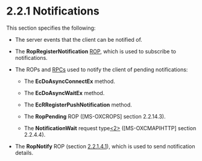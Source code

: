 <html dir="LTR" xmlns:mshelp="http://msdn.microsoft.com/mshelp" xmlns:ddue="http://ddue.schemas.microsoft.com/authoring/2003/5" xmlns:xlink="http://www.w3.org/1999/xlink" xmlns:tool="http://www.microsoft.com/tooltip">
    <head>
        <meta http-equiv="Content-Type" content="text/html; CHARSET=utf-8"></meta>
        <meta name="save" content="history"></meta>
        <title>2.2.1 Notifications</title>
        <xml>
            <mshelp:toctitle title="2.2.1 Notifications"></mshelp:toctitle>
            <mshelp:rltitle title="[MS-OXCNOTIF]: Notifications"></mshelp:rltitle>
            <mshelp:keyword index="A" term="4fef5f40-2d24-4915-b0a1-426f8b2ac4ba"></mshelp:keyword>
            <mshelp:attr name="DCSext.ContentType" value="open specification"></mshelp:attr>
            <mshelp:attr name="AssetID" value="4fef5f40-2d24-4915-b0a1-426f8b2ac4ba"></mshelp:attr>
            <mshelp:attr name="TopicType" value="kbRef"></mshelp:attr>
            <mshelp:attr name="DCSext.Title" value="[MS-OXCNOTIF]: Notifications" />
        </xml>
    </head>
    <body>
        <div id="header">
            <h1 class="heading">2.2.1 Notifications</h1>
        </div>
        <div id="mainSection">
            <div id="mainBody">
                <div id="allHistory" class="saveHistory"></div>
                <div id="sectionSection0" class="section" name="collapseableSection">
                    

<p>This section specifies the following:</p>

<ul><li><p><span><span> 
</span></span>The server events that the client can be notified of.</p>

</li><li><p><span><span> 
</span></span>The <b>RopRegisterNotification</b> <a href="04fcfcd9-a11c-47cd-aa0c-c10a4085d0c8.htm#gt_3369fdd6-36f8-4a62-9cd7-2738ffb5048f">ROP</a>, which is used to
subscribe to notifications.</p>

</li><li><p><span><span> 
</span></span>The ROPs and <a href="04fcfcd9-a11c-47cd-aa0c-c10a4085d0c8.htm#gt_8a7f6700-8311-45bc-af10-82e10accd331">RPCs</a>
used to notify the client of pending notifications:</p>

<ul><li><p><span><span>  </span></span>The
<b>EcDoAsyncConnectEx</b> method.</p>

</li><li><p><span><span>  </span></span>The
<b>EcDoAsyncWaitEx</b> method.</p>

</li><li><p><span><span>  </span></span>The
<b>EcRRegisterPushNotification</b> method.</p>

</li><li><p><span><span>  </span></span>The
<b>RopPending</b> ROP (<mshelp:link keywords="13af6911-27e5-4aa0-bb75-637b02d4f2ef" tabindex="0">[MS-OXCROPS]</mshelp:link>
section <mshelp:link keywords="c3fdb420-4c92-4b19-a894-f303c50f4a38" tabindex="0">2.2.14.3</mshelp:link>).</p>

</li><li><p><span><span>  </span></span>The
<b>NotificationWait</b> request type<a id="Appendix_A_Target_2"></a><a href="e58b7ae4-9c40-46e0-8844-3b9b2aba2d86.htm#Appendix_A_2" aria-label="Product behavior note 2">&lt;2&gt;</a> (<mshelp:link keywords="d502edcf-0b22-42f2-8500-019f00d60245" tabindex="0">[MS-OXCMAPIHTTP]</mshelp:link>
section <mshelp:link keywords="bde898a3-a58e-4f64-8cc7-52bd2340d31b" tabindex="0">2.2.4.4</mshelp:link>).</p>

</li></ul></li><li><p><span><span> 
</span></span>The <b>RopNotify</b> ROP (section <a href="bb1003f9-ae9a-413f-8b28-5542144f8a11.htm">2.2.1.4.1</a>), which is used
to send notification details.</p>

</li></ul>
                </div>
            </div>
        </div>
    </body>
</html>